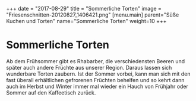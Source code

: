 +++
date = "2017-08-29"
title = "Sommerliche Torten"
image = "Friesenschnitten-20120827_1406421.png"
[menu.main]
    parent="Süße Kuchen und Torten"
    name="Sommerliche Torten"
	weight=10
+++

# Sommerliche Torten

Ab dem Frühsommer gibt es Rhabarber, die verschiedensten Beeren und später auch andere Früchte aus unserer Region. 
Daraus lassen sich wunderbare Torten zaubern. 
Ist der Sommer vorbei, kann man sich mit den fast überall erhältlichen gefrorenen Früchten behelfen und so 
kehrt dann auch im Herbst und Winter immer mal wieder ein Hauch von Frühjahr oder Sommer auf den Kaffeetisch zurück.
